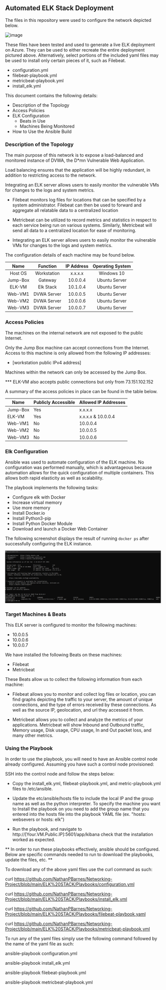 ## Automated ELK Stack Deployment

The files in this repository were used to configure the network depicted below.

![image](https://user-images.githubusercontent.com/70610511/114112087-7294d080-9890-11eb-8696-3e34000b05f0.png)

These files have been tested and used to generate a live ELK deployment on Azure. They can be used to either recreate the entire deployment pictured above. Alternatively, select portions of the included yaml files may be used to install only certain pieces of it, such as Filebeat.

  - configuration.yml
  - filebeat-playbook.yml
  - metricbeat-playbook.yml
  - install_elk.yml

This document contains the following details:
- Description of the Topology
- Access Policies
- ELK Configuration
  - Beats in Use
  - Machines Being Monitored
- How to Use the Ansible Build


### Description of the Topology

The main purpose of this network is to expose a load-balanced and monitored instance of DVWA, the D*mn Vulnerable Web Application.

Load balancing ensures that the application will be highly redundant, in addition to restricting access to the network.

Integrating an ELK server allows users to easily monitor the vulnerable VMs for changes to the logs and system metrics.

- Filebeat monitors log files for locations that can be specified by a system administrator. Filebeat can then be used to forward and aggregate all relatable data to a centralized location 

- Metricbeat can be utilized to record metrics and statistics in respect to each service being run on various systems. Similarly, Metricbeat will send all data to a centralized location for ease of monitoring.   

- Integrating an ELK server allows users to easily monitor the vulnerable VMs for changes to the logs and system metrics.

The configuration details of each machine may be found below.

|   Name   |   Function  |   IP Address   | Operating System |
|:--------:|:-----------:|:--------------:|:----------------:|
|  Host OS | Workstation |     x.x.x.x    |    Windows 10    |
| Jump-Box |   Gateway   |    10.0.0.4    |   Ubuntu Server  |
|  ELK-VM  |  Elk Stack  |    10.1.0.4    |   Ubuntu Server  |
|  Web-VM1 | DVWA Server |    10.0.0.5    |   Ubuntu Server  |
|  Web-VM2 | DVWA Server |    10.0.0.6    |   Ubuntu Server  |
|  Web-VM3 | DVWA Server |    10.0.0.7    |   Ubuntu Server  |

### Access Policies

The machines on the internal network are not exposed to the public Internet. 

Only the Jump Box machine can accept connections from the Internet. Access to this machine is only allowed from the following IP addresses:

- [workstation public IPv4 address]

Machines within the network can only be accessed by the Jump Box. 

*** ELK-VM also accepts public connections but only from 73.151.102.152

A summary of the access policies in place can be found in the table below.

| Name     | Publicly Accessible | Allowed IP Addresses      |
|----------|---------------------|----------------------     |
| Jump-Box | Yes                 | x.x.x.x                   |
| ELK-VM   | Yes                 | x.x.x.x & 10.0.0.4        |
| Web-VM1  | No                  | 10.0.0.4                  |
| Web-VM2  | No                  | 10.0.0.5                  |
| Web-VM3  | No                  | 10.0.0.6                  |

### Elk Configuration

Ansible was used to automate configuration of the ELK machine. No configuration was performed manually, which is advantageous because automation allows for the quick configuration of multiple containers. This allows both rapid elasticity as well as scalability. 

The playbook implements the following tasks:

   - Configure elk with Docker
   - Increase virtual memory
   - Use more memory
   - Install Docker.io
   - Install Python3-pip
   - Install Python Docker Module
   - Download and launch a Docker Web Container

The following screenshot displays the result of running `docker ps` after successfully configuring the ELK instance.

![TODO: Update the path with the name of your screenshot of docker ps output](Images/Elk.png)

### Target Machines & Beats
This ELK server is configured to monitor the following machines:

- 10.0.0.5
- 10.0.0.6
- 10.0.0.7

We have installed the following Beats on these machines:

- Filebeat
- Metricbeat

These Beats allow us to collect the following information from each machine:

- Filebeat allows you to monitor and collect log files or location, you can find graphs depicting the traffic to your server, the amount of unique connections, and the type of errors received by these connections. As well as the source IP, geolocation, and url they accessed it from.

- Metricbeat allows you to collect and analyze the metrics of your applications. Metricbeat will show Inbound and Outbound traffic, Memory usage, Disk usage, CPU usage, In and Out packet loss, and many other metrics.

### Using the Playbook

In order to use the playbook, you will need to have an Ansible control node already configured. Assuming you have such a control node provisioned: 

SSH into the control node and follow the steps below:

- Copy the install_elk.yml, filebeat-playbook.yml, and metric-playbook.yml files to /etc/ansible.

- Update the etc/ansible/hosts file to include the local IP and the group name as well as the python interpreter. To specify the machine you want to Install the playbook on you need to add the group name that you entered into the hosts file into the playbook YAML file (ex. "hosts: websevers or hosts: elk")

- Run the playbook, and navigate to http://[Your.VM.Public.IP]:5601/app/kibana check that the installation worked as expected.

** In order to run these playbooks effectively, ansible should be configured. Below are specific commands needed to run to download the playbooks, update the files, etc. **

To download any of the above yaml files use the curl command as such:

curl https://github.com/NathanPBarnes/Networking-Project/blob/main/ELK%20STACK/Playbooks/configuration.yml

curl https://github.com/NathanPBarnes/Networking-Project/blob/main/ELK%20STACK/Playbooks/install_elk.yml

curl https://github.com/NathanPBarnes/Networking-Project/blob/main/ELK%20STACK/Playbooks/filebeat-playbook.yaml

curl https://github.com/NathanPBarnes/Networking-Project/blob/main/ELK%20STACK/Playbooks/metricbeat-playbook.yml

To run any of the yaml files simply use the following command followed by the name of the yaml file as such:

ansible-playbook configuration.yml

ansible-playbook install_elk.yml

ansible-playbook filebeat-playbook.yml

ansible-playbook metricbeat-playbook.yml
